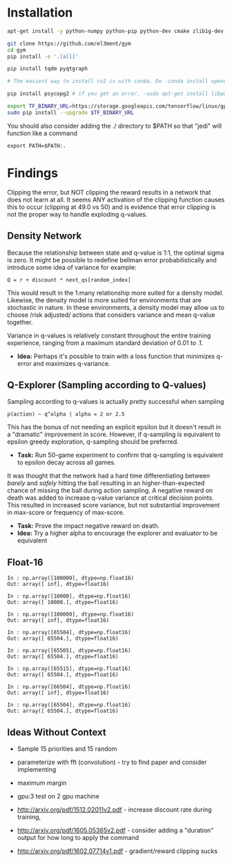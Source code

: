 Installation
============

```bash
apt-get install -y python-numpy python-pip python-dev cmake zlib1g-dev libjpeg-dev xvfb libav-tools xorg-dev python-opengl libboost-all-dev libsdl2-dev swig

git clone https://github.com/el3ment/gym
cd gym
pip install -e '.[all]'

pip install tqdm pyqtgraph

# The easiest way to install cv2 is with conda. Do -conda install opencv-

pip install psycopg2 # if you get an error, -sudo apt-get install libpq-dev- may solve it

export TF_BINARY_URL=https://storage.googleapis.com/tensorflow/linux/gpu/tensorflow-0.9.0rc0-cp27-none-linux_x86_64.whl
sudo pip install --upgrade $TF_BINARY_URL
```

You should also consider adding the ./ directory to $PATH so that "jedi" will function like a command

```
export PATH=$PATH:.
```


Findings
========
Clipping the error, but NOT clipping the reward results in a network that does not learn at all.
It seems ANY activation of the clipping function causes this to occur (clipping at 49.0 vs 50) and is evidence that
error clipping is not the proper way to handle exploding q-values.


Density Network
---------------

Because the relationship between state and q-value is 1:1, the optimal sigma is zero.
It might be possible to redefine bellman error probabilistically and introduce some idea of variance for example:

```
Q = r + discount * next_qs[random_index]
```

This would result in the 1:many relationship more suited for a density model. Likewise, the density model is more suited
for environments that are stochastic in nature. In these environments, a density model may allow us to choose
/risk adjusted/ actions that considers variance and mean q-value together.

Variance in q-values is relatively constant throughout the entire training experience, ranging from a maximum
standard deviation of 0.01 to .1.
 - **Idea:** Perhaps it's possible to train with a loss function that minimizes q-error and maximizes q-variance.


Q-Explorer (Sampling according to Q-values)
-------------------------------------------
Sampling according to q-values is actually pretty successful when sampling

```
p(action) ~ q^alpha | alpha = 2 or 2.5
```

This has the bonus of not needing an explicit epsilon but it doesn't result in a "dramatic" improvement in score.
However, if q-sampling is equivalent to epsilon greedy exploration, q-sampling should be preferred.
- **Task:** Run 50-game experiment to confirm that q-sampling is equivalent to epsilon decay across all games.

It was thought that the network had a hard time differentiating between *barely* and *safely* hitting the ball
resulting in an higher-than-expected chance of missing the ball during action sampling. A negative reward on death
was added to increase q-value variance at critical decision points. This resulted in increased score variance, but not
substantial improvement in max-score or frequency of max-score.
- **Task:** Prove the impact negative reward on death.
- **Idea:** Try a higher alpha to encourage the explorer and evaluator to be equivalent


Float-16
--------
```
In : np.array([100000], dtype=np.float16)
Out: array([ inf], dtype=float16)

In : np.array([10000], dtype=np.float16)
Out: array([ 10000.], dtype=float16)

In : np.array([100000], dtype=np.float16)
Out: array([ inf], dtype=float16)

In : np.array([65504], dtype=np.float16)
Out: array([ 65504.], dtype=float16)

In : np.array([65505], dtype=np.float16)
Out: array([ 65504.], dtype=float16)

In : np.array([65515], dtype=np.float16)
Out: array([ 65504.], dtype=float16)

In : np.array([66504], dtype=np.float16)
Out: array([ inf], dtype=float16)

In : np.array([65504], dtype=np.float16)
Out: array([ 65504.], dtype=float16)
```



Ideas Without Context
-----------------------
- Sample 15 priorities and 15 random
- parameterize with fft (convolution) - try to find paper and consider implementing
- maximum margin
- gpu:3 test on 2 gpu machine
- http://arxiv.org/pdf/1512.02011v2.pdf - increase discount rate during training,
- http://arxiv.org/pdf/1605.05365v2.pdf - consider adding a "duration" output for how long to apply the command

- http://arxiv.org/pdf/1602.07714v1.pdf - gradient/reward clipping sucks